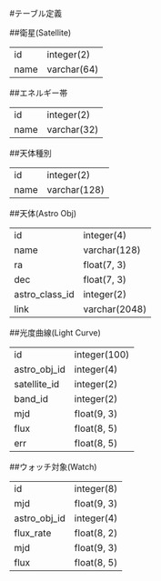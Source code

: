#テーブル定義


##衛星(Satellite)
<table>
  <tr>
    <td>id</td>
    <td>integer(2)</td>
  </tr>
  <tr>
    <td>name</td>
    <td>varchar(64)</td>
  </tr>
</table>

##エネルギー帯
<table>
  <tr>
    <td>id</td>
    <td>integer(2)</td>
  </tr>
  <tr>
    <td>name</td>
    <td>varchar(32)</td>
  </tr>
</table>

##天体種別
<table>
  <tr>
    <td>id</td>
    <td>integer(2)</td>
  </tr>
  <tr>
    <td>name</td>
    <td>varchar(128)</td>
  </tr>
</table>

##天体(Astro Obj)
<table>
  <tr>
    <td>id</td>
    <td>integer(4)</td>
  </tr>
  <tr>
    <td>name</td>
    <td>varchar(128)</td>
  </tr>
  <tr>
    <td>ra</td>
    <td>float(7, 3)</td>
  </tr>
  <tr>
    <td>dec</td>
    <td>float(7, 3)</td>
  </tr>
  <tr>
    <td>astro_class_id</td>
    <td>integer(2)</td>
  </tr>
  <tr>
    <td>link</td>
    <td>varchar(2048)</td>
  </tr>
</table>


##光度曲線(Light Curve)
<table>
  <tr>
    <td>id</td>
    <td>integer(100)</td>
  </tr>
  <tr>
    <td>astro_obj_id</td>
    <td>integer(4)</td>
  </tr>
  <tr>
    <td>satellite_id</td>
    <td>integer(2)</td>
  </tr>
  <tr>
    <td>band_id</td>
    <td>integer(2)</td>
  </tr>
  <tr>
    <td>mjd</td>
    <td>float(9, 3)</td>
  </tr>
  <tr>
    <td>flux</td>
    <td>float(8, 5)</td>
  </tr>
  <tr>
    <td>err</td>
    <td>float(8, 5)</td>
  </tr>
</table>

##ウォッチ対象(Watch)
<table>
  <tr>
    <td>id</td>
    <td>integer(8)</td>
  </tr>
  <tr>
    <td>mjd</td>
    <td>float(9, 3)</td>
  </tr>
  <tr>
    <td>astro_obj_id</td>
    <td>integer(4)</td>
  </tr>
  <tr>
    <td>flux_rate</td>
    <td>float(8, 2)</td>
  </tr>
  <tr>
    <td>mjd</td>
    <td>float(9, 3)</td>
  </tr>
  <tr>
    <td>flux</td>
    <td>float(8, 5)</td>
  </tr>
</table>


